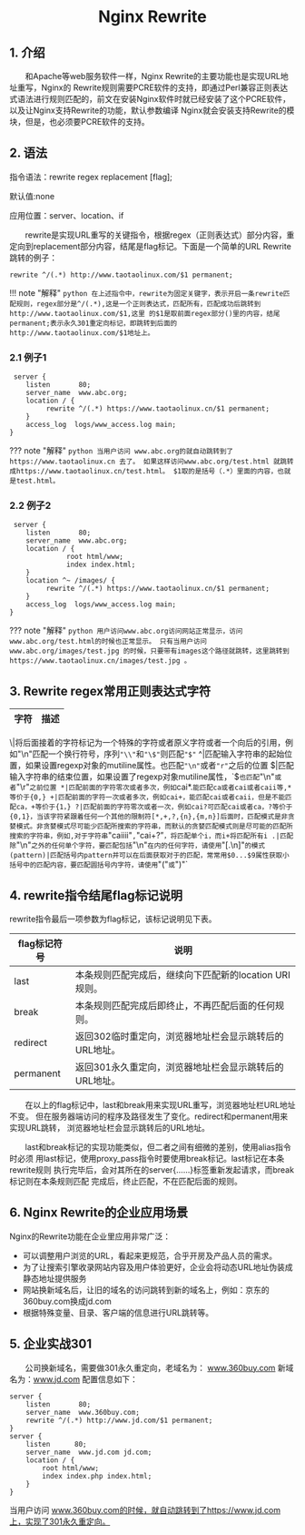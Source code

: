 <center><h1>Nginx Rewrite</h1></center>

## 1. 介绍
&#160; &#160; &#160; &#160;和Apache等web服务软件一样，Nginx Rewrite的主要功能也是实现URL地址重写，Nginx的
Rewrite规则需要PCRE软件的支持，即通过Perl兼容正则表达式语法进行规则匹配的，前文在安装Nginx软件时就已经安装了这个PCRE软件，以及让Nginx支持Rewrite的功能，默认参数编译
Nginx就会安装支持Rewrite的模块，但是，也必须要PCRE软件的支持。

## 2. 语法
指令语法：rewrite regex replacement [flag];

默认值:none

应用位置：server、location、if

&#160; &#160; &#160; &#160;rewrite是实现URL重写的关键指令，根据regex（正则表达式）部分内容，重定向到replacement部分内容，结尾是flag标记。下面是一个简单的URL Rewrite跳转的例子：

```shell
rewrite ^/(.*) http://www.taotaolinux.com/$1 permanent;
```

!!! note "解释"
    ```python
    在上述指令中，rewrite为固定关键字，表示开启一条rewrite匹配规则，regex部分是^/(.*),这是一个正则表达式，匹配所有，匹配成功后跳转到http://www.taotaolinux.com/$1,这里
    的$1是取前面regex部分()里的内容，结尾permanent;表示永久301重定向标记，即跳转到后面的
    http://www.taotaolinux.com/$1地址上。
    ```

### 2.1 例子1

```shell
 server {
    listen       80;
    server_name  www.abc.org;
    location / {
         rewrite ^/(.*) https://www.taotaolinux.cn/$1 permanent;
    }
    access_log  logs/www_access.log main;
}
```

??? note "解释"
    ```python
    当用户访问 www.abc.org的就自动跳转到了https://www.taotaolinux.cn 去了。
    如果这样访问www.abc.org/test.html 就跳转成https://www.taotaolinux.cn/test.html。
    $1取的是括号（.*）里面的内容，也就是test.html。 
    ```

### 2.2 例子2

```shell
 server {
    listen       80;
    server_name  www.abc.org;
    location / {
              root html/www;
	          index index.html;
    }
    location ^~ /images/ {
         rewrite ^/(.*) https://www.taotaolinux.cn/$1 permanent;
    }
    access_log  logs/www_access.log main;
}
```

??? note "解释"
    ```python
    用户访问www.abc.org访问网站正常显示，访问www.abc.org/test.html的时候也正常显示。
    只有当用户访问www.abc.org/images/test.jpg 的时候，只要带有images这个路径就跳转，这里跳转到https://www.taotaolinux.cn/images/test.jpg 。 
    ```
    
## 3. Rewrite regex常用正则表达式字符

字符 | 描述
---|---
\\|将后面接着的字符标记为一个特殊的字符或者原义字符或者一个向后的引用，例如"\n"匹配一个换行符号，序列`"\\"`和`"\$"`则匹配`"$"`
^|匹配输入字符串的起始位置，如果设置regexp对象的mutiline属性。也匹配`"\n"`或者`"r"`之后的位置
$|匹配输入字符串的结束位置，如果设置了regexp对象mutiline属性，`$`也匹配`"\n"`或者`"\r"`之前位置
*|匹配前面的字符零次或者多次，例如`cai\*.`能匹配ca或者cai或者caii等,*等价于{0,}
+|匹配前面的字符一次或者多次，例如cai+，能匹配cai或者caii，但是不能匹配ca，+等价于{1，}
?|匹配前面的字符零次或者一次，例如cai?可匹配cai或者ca，?等价于{0,1}，当该字符紧跟着任何一个其他的限制符[*,+,?,{n},{m,n}]后面时，匹配模式是非贪婪模式。非贪婪模式尽可能少匹配所搜索的字符串，而默认的贪婪匹配模式则是尽可能的匹配所搜索的字符串，例如,对于字符串`"caiiii"`,`"cai+?”`，将匹配单个i，而i+将匹配所有i
.|匹配除`"\n"`之外的任何单个字符，要匹配包括`"\n"`在内的任何字符，请使用`"[.\n]"`的模式
(pattern)|匹配括号内pattern并可以在后面获取对于的匹配，常常用$0...$9属性获取小括号中的匹配内容，要匹配圆括号内字符，请使用`"\("`或`"\)"`

## 4. rewrite指令结尾flag标记说明
rewrite指令最后一项参数为flag标记，该标记说明见下表。

flag标记符号|	说明
---|---
last	|本条规则匹配完成后，继续向下匹配新的location URI规则。
break	|本条规则匹配完成后即终止，不再匹配后面的任何规则。
redirect|	返回302临时重定向，浏览器地址栏会显示跳转后的URL地址。
permanent|	返回301永久重定向，浏览器地址栏会显示跳转后的URL地址。

&#160; &#160; &#160; &#160;在以上的flag标记中，last和break用来实现URL重写，浏览器地址栏URL地址不变。
但在服务器端访问的程序及路径发生了变化。redirect和permanent用来实现URL跳转，
浏览器地址栏会显示跳转后的URL地址。

&#160; &#160; &#160; &#160;last和break标记的实现功能类似，但二者之间有细微的差别，使用alias指令时必须
用last标记，使用proxy_pass指令时要使用break标记。last标记在本条rewrite规则
执行完毕后，会对其所在的server{……}标签重新发起请求，而break标记则在本条规则匹配
完成后，终止匹配，不在匹配后面的规则。

## 6. Nginx Rewrite的企业应用场景
Nginx的Rewrite功能在企业里应用非常广泛：

- 可以调整用户浏览的URL，看起来更规范，合乎开房及产品人员的需求。
- 为了让搜索引擎收录网站内容及用户体验更好，企业会将动态URL地址伪装成静态地址提供服务
- 网站换新域名后，让旧的域名的访问跳转到新的域名上，例如：京东的360buy.com换成jd.com
- 根据特殊变量、目录、客户端的信息进行URL跳转等。

## 5. 企业实战301
&#160; &#160; &#160; &#160;公司换新域名，需要做301永久重定向，老域名为： www.360buy.com 新域名为：www.jd.com 配置信息如下：

```shell
server {
    listen       80;
    server_name  www.360buy.com;
    rewrite ^/(.*) http://www.jd.com/$1 permanent;
}
server {
    listen      80;
    server_name  www.jd.com jd.com;
    location / {
        root html/www;
        index index.php index.html;
    }
}
```
当用户访问 www.360buy.com的时候，就自动跳转到了https://www.jd.com上，实现了301永久重定向。
